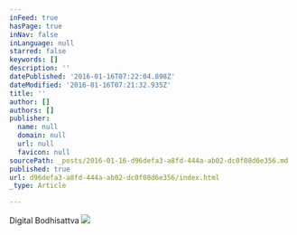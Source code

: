 ```yaml
---
inFeed: true
hasPage: true
inNav: false
inLanguage: null
starred: false
keywords: []
description: ''
datePublished: '2016-01-16T07:22:04.898Z'
dateModified: '2016-01-16T07:21:32.935Z'
title: ''
author: []
authors: []
publisher:
  name: null
  domain: null
  url: null
  favicon: null
sourcePath: _posts/2016-01-16-d96defa3-a8fd-444a-ab02-dc0f08d6e356.md
published: true
url: d96defa3-a8fd-444a-ab02-dc0f08d6e356/index.html
_type: Article

---
```

Digital Bodhisattva
![](https://the-grid-user-content.s3-us-west-2.amazonaws.com/89be8c6f-a941-4f4c-9bb5-ad2bd66652c3.png)